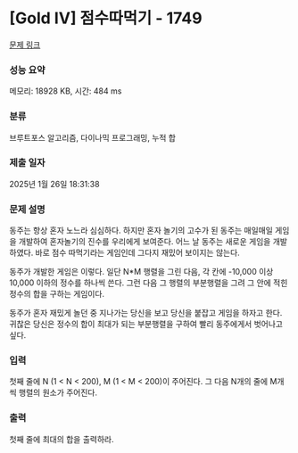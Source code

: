 # [Gold IV] 점수따먹기 - 1749 

[문제 링크](https://www.acmicpc.net/problem/1749) 

### 성능 요약

메모리: 18928 KB, 시간: 484 ms

### 분류

브루트포스 알고리즘, 다이나믹 프로그래밍, 누적 합

### 제출 일자

2025년 1월 26일 18:31:38

### 문제 설명

<p>동주는 항상 혼자 노느라 심심하다. 하지만 혼자 놀기의 고수가 된 동주는 매일매일 게임을 개발하여 혼자놀기의 진수를 우리에게 보여준다. 어느 날 동주는 새로운 게임을 개발하였다. 바로 점수 따먹기라는 게임인데 그다지 재밌어 보이지는 않는다.</p>

<p>동주가 개발한 게임은 이렇다. 일단 N*M 행렬을 그린 다음, 각 칸에 -10,000 이상 10,000 이하의 정수를 하나씩 쓴다. 그런 다음 그 행렬의 부분행렬을 그려 그 안에 적힌 정수의 합을 구하는 게임이다.</p>

<p>동주가 혼자 재밌게 놀던 중 지나가는 당신을 보고 당신을 붙잡고 게임을 하자고 한다. 귀찮은 당신은 정수의 합이 최대가 되는 부분행렬을 구하여 빨리 동주에게서 벗어나고 싶다.</p>

### 입력 

 <p>첫째 줄에 N (1 < N < 200), M (1 < M < 200)이 주어진다. 그 다음 N개의 줄에 M개씩 행렬의 원소가 주어진다.</p>

### 출력 

 <p>첫째 줄에 최대의 합을 출력하라.</p>

